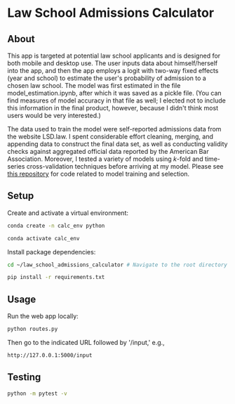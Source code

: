 # Law School Admissions Calculator

## About

This app is targeted at potential law school applicants and is designed for both mobile and desktop use. The user inputs data about himself/herself into the app, and then the app employs a logit with two-way fixed effects (year and school) to estimate the user's probability of admission to a chosen law school. The model was first estimated in the file model_estimation.ipynb, after which it was saved as a pickle file. (You can find measures of model accuracy in that file as well; I elected not to include this information in the final product, however, because I didn't think most users would be very interested.)

The data used to train the model were self-reported admissions data from the website LSD.law. I spent considerable effort cleaning, merging, and appending data to construct the final data set, as well as conducting validity checks against aggregated official data reported by the American Bar Association. Moreover, I tested a variety of models using *k*-fold and time-series cross-validation techniques before arriving at my model. Please see [this repository](https://github.com/f2pHgty8hw/law_school_admissions) for code related to model training and selection.

## Setup

Create and activate a virtual environment:

```sh
conda create -n calc_env python

conda activate calc_env
```

Install package dependencies:

```sh
cd ~/law_school_admissions_calculator # Navigate to the root directory

pip install -r requirements.txt
```

## Usage

Run the web app locally:

```sh
python routes.py
```

Then go to the indicated URL followed by '/input,' e.g.,

```sh
http://127.0.0.1:5000/input
```

## Testing

```sh
python -m pytest -v
```
